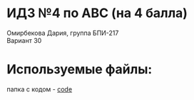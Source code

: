 # ИДЗ №4 по АВС (на 4 балла)
Омирбекова Дария, группа БПИ-217<br>
Вариант 30

# Используемые файлы:
папка с кодом - [code](https://github.com/Raaazzy/Home_work_4/tree/main/untitled4)
